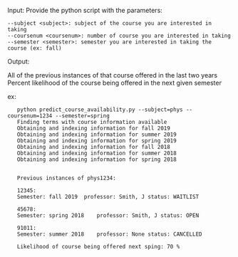 Input: 
Provide the python script with the parameters:
       
    --subject <subject>: subject of the course you are interested in taking
    --coursenum <coursenum>: number of course you are interested in taking
    --semester <semester>: semester you are interested in taking the course (ex: fall)
Output:

All of the previous instances of that course offered in the last two years
Percent likelihood of the course being offered in the next given semester

ex:
```
   python predict_course_availability.py --subject=phys --coursenum=1234 --semester=spring
   Finding terms with course information available
   Obtaining and indexing information for fall 2019
   Obtaining and indexing information for summer 2019
   Obtaining and indexing information for spring 2019
   Obtaining and indexing information for fall 2018
   Obtaining and indexing information for summer 2018
   Obtaining and indexing information for spring 2018
   
   
   Previous instances of phys1234:
   
   12345:
   Semester: fall 2019	professor: Smith, J	status: WAITLIST
   
   45678:
   Semester: spring 2018	professor: Smith, J	status: OPEN

   91011:
   Semester: summer 2018	professor: None	status: CANCELLED
   
   Likelihood of course being offered next sping: 70 %
```
